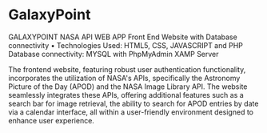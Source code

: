 # GalaxyPoint

GALAXYPOINT NASA API WEB APP
Front End Website with Database connectivity
• Technologies Used: HTML5, CSS, JAVASCRIPT and PHP
Database connectivity: MYSQL with PhpMyAdmin XAMP Server

The frontend website, featuring robust user authentication functionality, incorporates the utilization of NASA's APIs, specifically the Astronomy Picture of the Day (APOD) and the NASA Image Library API. The website seamlessly integrates these APIs, offering additional features such as a search bar for image retrieval, the ability to search for APOD entries by date via a calendar interface, all within a user-friendly environment designed to enhance user experience.
